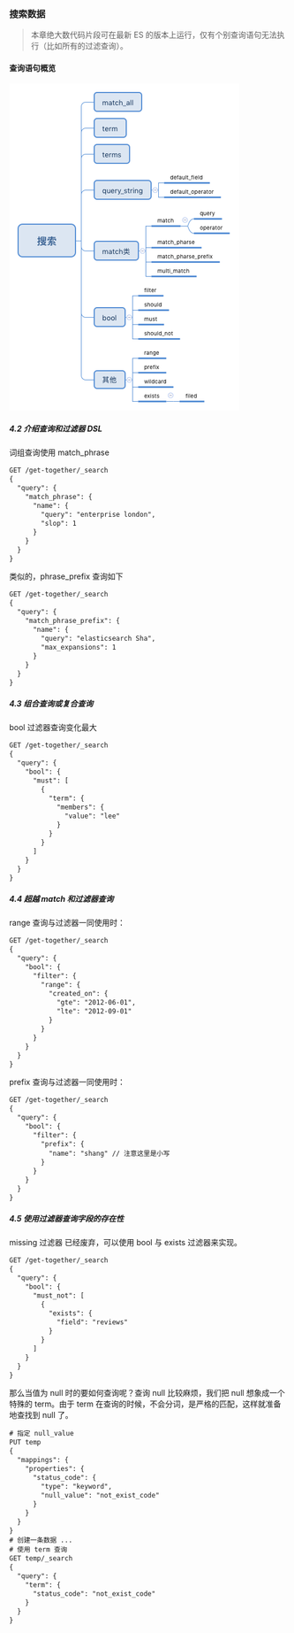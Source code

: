 ### 搜索数据

> 本章绝大数代码片段可在最新 ES 的版本上运行，仅有个别查询语句无法执行（比如所有的过滤查询）。

#### 查询语句概览

![查询语句](/asset/query.png)


##### 4.2 介绍查询和过滤器 DSL

词组查询使用 match_phrase
```
GET /get-together/_search
{
  "query": {
    "match_phrase": {
      "name": {
        "query": "enterprise london",
        "slop": 1
      }
    }
  }
}
```

类似的，phrase_prefix 查询如下
```
GET /get-together/_search
{
  "query": {
    "match_phrase_prefix": {
      "name": {
        "query": "elasticsearch Sha",
        "max_expansions": 1
      }
    }
  }
}
```

##### 4.3 组合查询或复合查询

bool 过滤器查询变化最大
```
GET /get-together/_search
{
  "query": {
    "bool": {
      "must": [
        {
          "term": {
            "members": {
              "value": "lee"
            }
          }
        }
      ]
    }
  }
}
```

##### 4.4 超越 match 和过滤器查询

range 查询与过滤器一同使用时：
```
GET /get-together/_search
{
  "query": {
    "bool": {
      "filter": {
        "range": {
          "created_on": {
            "gte": "2012-06-01",
            "lte": "2012-09-01"
          }
        }
      }
    }
  }
}
```

prefix 查询与过滤器一同使用时：
```
GET /get-together/_search
{
  "query": {
    "bool": {
      "filter": {
        "prefix": {
          "name": "shang" // 注意这里是小写
        }
      }
    }
  }
}
```

##### 4.5 使用过滤器查询字段的存在性

missing 过滤器 已经废弃，可以使用 bool 与 exists 过滤器来实现。
```
GET /get-together/_search
{
  "query": {
    "bool": {
      "must_not": [
        {
          "exists": {
            "field": "reviews"
          }
        }
      ]
    }
  }
}
```
那么当值为 null 时的要如何查询呢？查询 null 比较麻烦，我们把 null 想象成一个特殊的 term。由于 term 在查询的时候，不会分词，是严格的匹配，这样就准备地查找到 null 了。
```
# 指定 null_value
PUT temp
{
  "mappings": {
    "properties": {
      "status_code": {
        "type": "keyword",
        "null_value": "not_exist_code"
      }
    }
  }
}
# 创建一条数据 ...
# 使用 term 查询
GET temp/_search
{
  "query": {
    "term": {
      "status_code": "not_exist_code"
    }
  }
}
```

